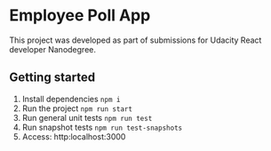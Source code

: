 # Employee Poll App

This project was developed as part of submissions for Udacity React developer Nanodegree.

## Getting started

1. Install dependencies ```npm i```
2. Run the project  ```npm run start```
3. Run general unit tests ```npm run test```
4. Run snapshot tests ```npm run test-snapshots```
5. Access: http:localhost:3000